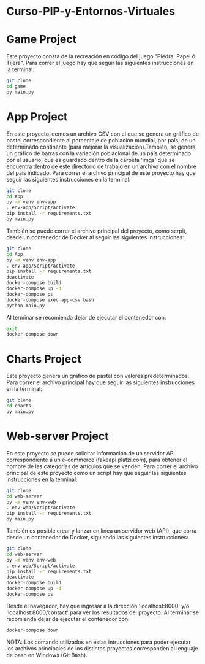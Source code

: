 # Curso-PIP-y-Entornos-Virtuales

# Game Project
Este proyecto consta de la recreación en código del juego "Piedra, Papel ó Tijera".
Para correr el juego hay que seguir las siguientes instrucciones en la terminal:

```sh
git clone
cd game
py main.py
```

# App Project
En este proyecto leemos un archivo CSV con el que se genera un gráfico de pastel correspondiente al porcentaje de población mundial, por país, de un determinado continente (para mejorar la visualización).También, se genera un gráfico de barras con la variación poblacional de un país determinado por el usuario, que es guardado dentro de la carpeta 'imgs' que se encuentra dentro de este directorio de trabajo en un archivo con el nombre del país indicado.
Para correr el archivo principal de este proyecto hay que seguir las siguientes instrucciones en la terminal:

```sh
git clone
cd App
py -m venv env-app
. env-app/Script/activate 
pip install -r requirements.txt
py main.py
```

También se puede correr el archivo principal del proyecto, como scrpit, desde un contenedor de Docker al seguir las siguientes instrucciones:

```sh
git clone
cd App
py -m venv env-app
. env-app/Script/activate 
pip install -r requirements.txt
deactivate
docker-compose build
docker-compose up -d
docker-compose ps
docker-compose exec app-csv bash
python main.py
```

Al terminar se recomienda dejar de ejecutar el contenedor con:

```sh
exit
docker-compose down
```

# Charts Project 
Este proyecto genera un gráfico de pastel con valores predeterminados.
Para correr el archivo principal hay que seguir las siguientes instrucciones en la terminal:

```sh
git clone
cd charts
py main.py
```

# Web-server Project
En este proyecto se puede solicitar información de un servidor API correspondiente a un e-commerce (fakeapi.platzi.com), para obtener el nombre de las categorías de artículos que se venden.
Para correr el archivo principal de este proyecto como un script hay que seguir las siguientes instrucciones en la terminal:

```sh
git clone
cd web-server
py -m venv env-web
. env-web/Script/activate 
pip install -r requirements.txt
py main.py
```

También es posible crear y lanzar en línea un servidor web (API), que corra desde un contenedor de Docker, siguiendo las siguientes instrucciones:

```sh
git clone
cd web-server
py -m venv env-web
. env-web/Script/activate 
pip install -r requirements.txt
deactivate
docker-compose build
docker-compose up -d
docker-compose ps
```

Desde el navegador, hay que ingresar a la dirección 'localhost:8000' y/o 'localhost:8000/contact' para ver los resultados del proyecto. Al terminar se recomienda dejar de ejecutar el contenedor con:

```sh
docker-compose down
```

NOTA: Los comando utilizados en estas intrucciones para poder ejecutar los archivos principales de los distintos proyectos corresponden al lenguaje de bash en Windows (Git Bash).